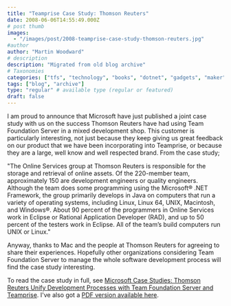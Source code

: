 ```yaml
---
title: "Teamprise Case Study: Thomson Reuters"
date: 2008-06-06T14:55:49.000Z
# post thumb
images:
  - "/images/post/2008-teamprise-case-study-thomson-reuters.jpg"
#author
author: "Martin Woodward"
# description
description: "Migrated from old blog archive"
# Taxonomies
categories: ["tfs", "technology", "books", "dotnet", "gadgets", "maker", "teamprise", "web", "programming", "personal"]
tags: ["blog", "archive"]
type: "regular" # available type (regular or featured)
draft: false
---
```

[](http://www.thomsonreuters.com/) I am proud to announce that Microsoft have just published a joint case study with us on the success Thomson Reuters have had using Team Foundation Server in a mixed development shop.  This customer is particularly interesting, not just because they keep giving us great feedback on our product that we have been incorporating into Teamprise, or because they are a large, well know and well respected brand.  From the case study;  

"The Online Services group at Thomson Reuters is responsible for the storage and retrieval of online assets. Of the 220-member team, approximately 150 are development engineers or quality engineers. Although the team does some programming using the Microsoft® .NET Framework, the group primarily develops in Java on computers that run a variety of operating systems, including Linux, Linux 64, UNIX, Macintosh, and Windows®. About 90 percent of the programmers in Online Services work in Eclipse or Rational Application Developer (RAD), and up to 50 percent of the testers work in Eclipse. All of the team’s build computers run UNIX or Linux." 

Anyway, thanks to Mac and the people at Thomson Reuters for agreeing to share their experiences.  Hopefully other organizations considering Team Foundation Server to manage the whole software development process will find the case study interesting. 

To read the case study in full, see [Microsoft Case Studies: Thomson Reuters Unify Development Processes with Team Foundation Server and Teamprise](http://www.microsoft.com/casestudies/casestudy.aspx?casestudyid=4000002078).  I've also got a [PDF version available here](http://www.woodwardweb.com/documents/Thomson_Reuters.pdf).